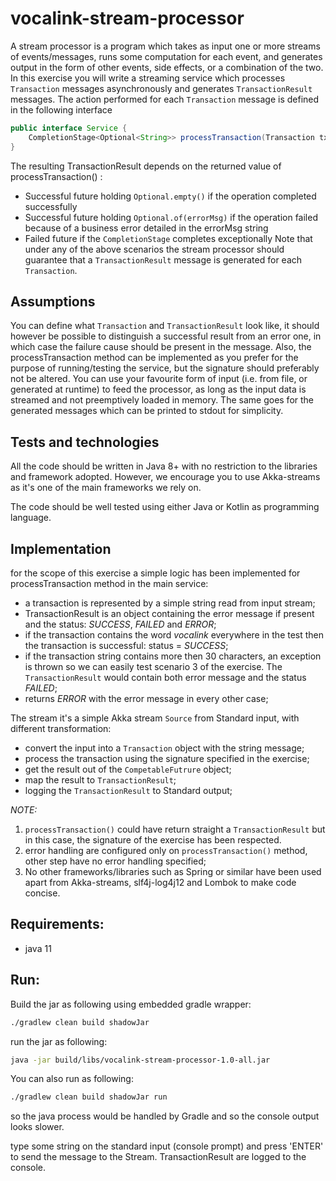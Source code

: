 # vocalink-stream-processor

A stream processor is a program which takes as input one or more streams of events/messages, runs some
computation for each event, and generates output in the form of other events, side effects, or a combination
of the two.
In this exercise you will write a streaming service which processes ```Transaction``` messages
asynchronously and generates ```TransactionResult``` messages.
The action performed for each ```Transaction``` message is defined in the following interface

```java
public interface Service {
    CompletionStage<Optional<String>> processTransaction(Transaction tx);
}
```

The resulting TransactionResult depends on the returned value of processTransaction() :
* Successful future holding ```Optional.empty()``` if the operation completed successfully
* Successful future holding ```Optional.of(errorMsg)``` if the operation failed because of a business
error detailed in the errorMsg string
* Failed future if the ```CompletionStage``` completes exceptionally
Note that under any of the above scenarios the stream processor should guarantee that a
```TransactionResult``` message is generated for each ```Transaction```.

Assumptions
---
You can define what ```Transaction``` and ```TransactionResult``` look like, it should however be
possible to distinguish a successful result from an error one, in which case the failure cause should be
present in the message. Also, the processTransaction method can be implemented as you prefer for
the purpose of running/testing the service, but the signature should preferably not be altered.
You can use your favourite form of input (i.e. from file, or generated at runtime) to feed the processor, as
long as the input data is streamed and not preemptively loaded in memory. The same goes for the
generated messages which can be printed to stdout for simplicity.

Tests and technologies
---
All the code should be written in Java 8+ with no restriction to the libraries and framework adopted.
However, we encourage you to use Akka-streams as it's one of the main frameworks we rely on.

The code should be well tested using either Java or Kotlin as programming language.

Implementation
---
for the scope of this exercise a simple logic has been implemented for processTransaction method in the main service:
* a transaction is represented by a simple string read from input stream;
* TransactionResult is an object containing the error message if present and the status: _SUCCESS_, _FAILED_ and _ERROR_;
* if the transaction contains the word _vocalink_ everywhere in the test then the transaction is successful: status = _SUCCESS_;
* if the transaction string contains more then 30 characters, an exception is thrown so we can easily test scenario 3 of the exercise. The ```TransactionResult``` would contain both error message and the status _FAILED_;
* returns _ERROR_ with the error message in every other case;  

The stream it's a simple Akka stream ```Source``` from Standard input, with different transformation:
* convert the input into a ```Transaction``` object with the string message;
* process the transaction using the signature specified in the exercise;
* get the result out of the ```CompetableFutrure``` object;
* map the result to ```TransactionResult```;
* logging the ```TransactionResult``` to Standard output;

_NOTE:_ 

1. ```processTransaction()``` could have return straight a ```TransactionResult``` but in this case, the signature of the exercise has been respected.
2. error handling are configured only on ```processTransaction()``` method, other step have no error handling specified;
3. No other frameworks/libraries such as Spring or similar have been used apart from Akka-streams, slf4j-log4j12 and Lombok to make code concise.

Requirements:
---
* java 11

Run:
---
Build the jar as following using embedded gradle wrapper:
```bash
./gradlew clean build shadowJar 
```

run the jar as following:
```bash
java -jar build/libs/vocalink-stream-processor-1.0-all.jar
```

You can also run as following:
```bash 
./gradlew clean build shadowJar run
```
so the java process would be handled by Gradle and so the console output looks slower.

type some string on the standard input (console prompt) and press 'ENTER' to send the message to the Stream.
TransactionResult are logged to the console.